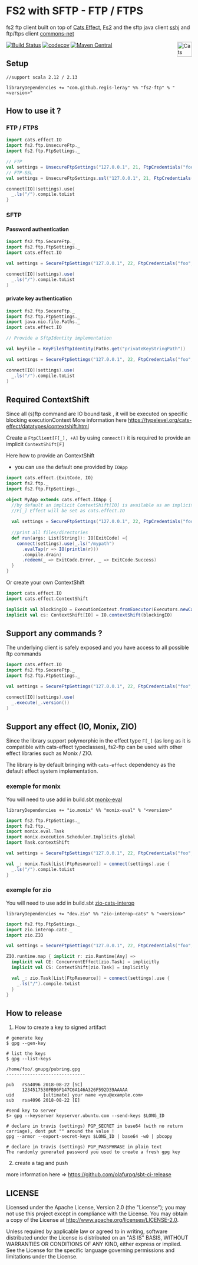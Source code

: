# FS2 with SFTP - FTP / FTPS

fs2 ftp client built on top of [Cats Effect](https://typelevel.org/cats-effect/), [Fs2](http://fs2.io/) and the sftp java client [sshj](https://github.com/hierynomus/sshj) and ftp/ftps client [commons-net](https://commons.apache.org/proper/commons-net/) 

[![Build Status](https://github.com/regis-leray/fs2-ftp/actions/workflows/ci.yml/badge.svg)](https://github.com/regis-leray/fs2-ftp/actions/workflows/ci.yml/badge.svg)
[![codecov](https://codecov.io/gh/regis-leray/fs2-ftp/branch/master/graph/badge.svg)](https://codecov.io/gh/regis-leray/fs2-ftp)
[![Maven Central](https://img.shields.io/maven-central/v/com.github.regis-leray/fs2-ftp_2.12.svg)](http://search.maven.org/#search%7Cga%7C1%7Cfs2-ftp) 
<a href="https://typelevel.org/cats/"><img src="https://typelevel.org/cats/img/cats-badge.svg" height="40px" align="right" alt="Cats friendly" /></a>

## Setup

```
//support scala 2.12 / 2.13

libraryDependencies += "com.github.regis-leray" %% "fs2-ftp" % "<version>"
```

## How to use it ?

### FTP / FTPS

```scala
import cats.effect.IO
import fs2.ftp.UnsecureFtp._
import fs2.ftp.FtpSettings._

// FTP
val settings = UnsecureFtpSettings("127.0.0.1", 21, FtpCredentials("foo", "bar"))
// FTP-SSL 
val settings = UnsecureFtpSettings.ssl("127.0.0.1", 21, FtpCredentials("foo", "bar"))

connect[IO](settings).use{
  _.ls("/").compile.toList
}
```

### SFTP

#### Password authentication
```scala
import fs2.ftp.SecureFtp._
import fs2.ftp.FtpSettings._
import cats.effect.IO

val settings = SecureFtpSettings("127.0.0.1", 22, FtpCredentials("foo", "bar"))

connect[IO](settings).use(
  _.ls("/").compile.toList
)     
 ```

#### private key authentication
```scala
import fs2.ftp.SecureFtp._
import fs2.ftp.FtpSettings._
import java.nio.file.Paths._
import cats.effect.IO

// Provide a SftpIdentity implementation

val keyFile = KeyFileSftpIdentity(Paths.get("privateKeyStringPath"))

val settings = SecureFtpSettings("127.0.0.1", 22, FtpCredentials("foo", ""), keyFile)

connect[IO](settings).use(
  _.ls("/").compile.toList
)     
 ```

## Required ContextShift

Since all (s)ftp command are IO bound task , it will be executed on specific blocking executionContext
More information here https://typelevel.org/cats-effect/datatypes/contextshift.html


Create a `FtpClient[F[_], +A]` by using `connect()` it is required to provide an implicit `ContextShift[F]`

Here how to provide an ContextShift

* you can use the default one provided by `IOApp`
```scala
import cats.effect.{ExitCode, IO}
import fs2.ftp._
import fs2.ftp.FtpSettings._

object MyApp extends cats.effect.IOApp {
  //by default an implicit ContextShift[IO] is available as an implicit variable   
  //F[_] Effect will be set as cats.effect.IO
  
  val settings = SecureFtpSettings("127.0.0.1", 22, FtpCredentials("foo", "bar"))
  
  //print all files/directories
  def run(args: List[String]): IO[ExitCode] ={
    connect(settings).use(_.ls("/mypath")
      .evalTap(r => IO(println(r)))
      .compile.drain)
      .redeem(_ => ExitCode.Error, _ => ExitCode.Success)          
  }
}
```

Or create your own ContextShift
```scala
import cats.effect.IO
import cats.effect.ContextShift

implicit val blockingIO = ExecutionContext.fromExecutor(Executors.newCachedThreadPool())
implicit val cs: ContextShift[IO] = IO.contextShift(blockingIO)
```

## Support any commands ?
The underlying client is safely exposed and you have access to all possible ftp commands

```scala
import cats.effect.IO
import fs2.ftp.SecureFtp._
import fs2.ftp.FtpSettings._

val settings = SecureFtpSettings("127.0.0.1", 22, FtpCredentials("foo", "bar"))

connect[IO](settings).use(
  _.execute(_.version())
)     
 ```

## Support any effect (IO, Monix, ZIO)

Since the library support polymorphic in the effect type `F[_]` (as long as it is compatible with cats-effect typeclasses), fs2-ftp can be used with other effect libraries such as Monix / ZIO.

The library is by default bringing with `cats-effect` dependency as the default effect system implementation.

### exemple for monix

You will need to use add in build.sbt [monix-eval](https://github.com/monix/monix)

```
libraryDependencies += "io.monix" %% "monix-eval" % "<version>"
```

```scala
import fs2.ftp.FtpSettings._
import fs2.ftp._
import monix.eval.Task
import monix.execution.Scheduler.Implicits.global
import Task.contextShift

val settings = SecureFtpSettings("127.0.0.1", 22, FtpCredentials("foo", "bar"))

val _: monix.Task[List[FtpResource]] = connect(settings).use {
  _.ls("/").compile.toList
}
```

### exemple for zio

You will need to use add in build.sbt [zio-cats-interop](https://github.com/zio/interop-cats)

```
libraryDependencies += "dev.zio" %% "zio-interop-cats" % "<version>"
```

```scala
import fs2.ftp.FtpSettings._
import zio.interop.catz._
import zio.ZIO

val settings = SecureFtpSettings("127.0.0.1", 22, FtpCredentials("foo", "bar"))

ZIO.runtime.map { implicit r: zio.Runtime[Any] =>
  implicit val CE: ConcurrentEffect[zio.Task] = implicitly
  implicit val CS: ContextShift[zio.Task] = implicitly

  val _: zio.Task[List[FtpResource]] = connect(settings).use {
    _.ls("/").compile.toList
  }
}
```


## How to release

1. How to create a key to signed artifact

```
# generate key
$ gpg --gen-key

# list the keys
$ gpg --list-keys

/home/foo/.gnupg/pubring.gpg
------------------------------

pub   rsa4096 2018-08-22 [SC]
      1234517530FB96F147C6A146A326F592D39AAAAA
uid           [ultimate] your name <you@example.com>
sub   rsa4096 2018-08-22 [E]

#send key to server
$> gpg --keyserver keyserver.ubuntu.com --send-keys $LONG_ID

# declare in travis (settings) PGP_SECRET in base64 (with no return carriage), dont put "" around the value !
gpg --armor --export-secret-keys $LONG_ID | base64 -w0 | pbcopy

# declare in travis (settings) PGP_PASSPHRASE in plain text
The randomly generated password you used to create a fresh gpg key
```

2. create a tag and push

more information here => https://github.com/olafurpg/sbt-ci-release

## LICENSE

Licensed under the Apache License, Version 2.0 (the "License"); you may not use this project except in compliance with
the License. You may obtain a copy of the License at http://www.apache.org/licenses/LICENSE-2.0.

Unless required by applicable law or agreed to in writing, software distributed under the License is distributed on an
"AS IS" BASIS, WITHOUT WARRANTIES OR CONDITIONS OF ANY KIND, either express or implied. See the License for the specific
language governing permissions and limitations under the License.
